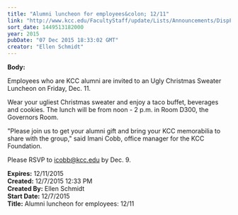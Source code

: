 ```yaml
---
title: "Alumni luncheon for employees&colon; 12/11"
link: "http://www.kcc.edu/FacultyStaff/update/Lists/Announcements/DispForm.aspx?ID=2107"
sort_date: 1449513182000
year: 2015
pubDate: "07 Dec 2015 18:33:02 GMT"
creator: "Ellen Schmidt"
---
```


<div><b>Body:</b> <div class="ExternalClassAE9073BA27DE4F98850684B22EFB891A"><p>​Employees who are KCC alumni are invited to an Ugly Christmas Sweater Luncheon on Friday, Dec. 11.</p>
<p>Wear your ugliest Christmas sweater and enjoy a taco buffet, beverages and cookies. The lunch will be from noon - 2 p.m. in Room D300, the Governors Room.</p>
<p>&quot;Please join us to get your alumni gift and bring your KCC memorabilia to share with the group,&quot; said Imani Cobb, office manager for the KCC Foundation.</p>
<p>Please RSVP to <a href="mailto:icobb@kcc.edu">icobb@kcc.edu</a> by Dec. 9. <br /></p></div></div>
<div><b>Expires:</b> 12/11/2015</div>
<div><b>Created:</b> 12/7/2015 12:33 PM</div>
<div><b>Created By:</b> Ellen Schmidt</div>
<div><b>Start Date:</b> 12/7/2015</div>
<div><b>Title:</b> Alumni luncheon for employees: 12/11</div>
